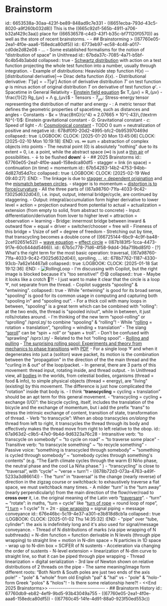 # Brainstorm
id:: 6653538a-30aa-423f-be89-848ad9c7e331
	- ((6651ecba-793d-43c5-8020-a9f260b032d8)) This is the ((665c92d1-565b-4911-a706-b32af429c3aa)) place for ((66536578-c4d3-43f1-b35c-bf71120f0570)) as well as the store of recent brainstorms.
	-
	- ## Brainstorming > ((67760e05-2ea1-4f0e-aaa6-158edca80df5))
	  id:: 6773eb97-ec58-4c48-a017-cd0de2d82e08
		- ...
		- Some established formalisms for the notion of “distribution of space” in Unithread
		  id:: 67bda37c-7085-4a71-b5bf-6c4b54b3abdd
		  collapsed:: true
			- [Schwartz distribution](https://en.wikipedia.org/wiki/Distribution_(mathematics)) with action on a test function projecting the whole test function into a number, usually through integration.
				- Example of distributions: Heaviside step function $H(x)$ --[distributional derivative]--> Dirac delta function $δ(x)$.
				- Distributional derivative: $T'[φ] = - T[φ']$
				  Action of derivative distribution $T'$ on test function $φ$ is minus action of original distribution $T$ on derivative of test function $φ'$.
			- Spacetime in General Relativity
				- [Einstein field equation](https://en.wikipedia.org/wiki/Einstein_field_equations)
				  $κ T_{μν} = R_{μν} - \frac{1}{2} Rg_{μν} + Λ g_{μν}$
					- Tensors
						- $T_{μν}$: Stress-energy tensor representing the distribution of matter and energy
						- : A metric tensor that defines the geometric properties of spacetime, such as distances and angles
					- Constants
						- $κ = \frac{8πG}{c^4} ≈ 2.07665 × 10^{-43}\,{\textrm N}^{-1}$: Einstein gravitational constant
						- $G$: Gravitational constant
						- $c$: Speed of light
						- $Λ$: [Cosmological constant](https://en.wikipedia.org/wiki/Cosmological_constant)
		- TODO 0 sum = neutralization of positive and negative 
		  id:: 678df0f0-20d2-4995-bfc2-0b953970469d
		  collapsed:: true
		  :LOGBOOK:
		  CLOCK: [2025-01-20 Mon 13:45:06]
		  CLOCK: [2025-02-10 Mon 10:19:18]
		  :END:
		  vs. ∞ sum = abstraction of complex objects into points
			- The neutral point (0) is absolutely "nothing" due to its extent = 0, i.e. a point, while the abstract space (∞) is just a [thin air](((671d06ba-cb96-4424-9bee-4e6327ba7f9d))) of possibilities.
		- ↓ to be flushed **down**! ↓
	- ## 2025 Brainstorms
	  id:: 67760e05-2ea1-4f0e-aaa6-158edca80df5
		- stagger = link (in space) = continuation (in time) = momentum
		  id:: 67b54283-14b2-4753-94bb-4d827d54d7cc
		  collapsed:: true
		  :LOGBOOK:
		  CLOCK: [2025-02-19 Wed 09:40:27]
		  :END:
			- The linkage is due to [stagger = dependent origination](((67b541c9-befb-46b8-b2ae-e6e251043153))) and the [mismatch between circles](((67b541cb-a5c9-4634-b5f7-080d367faa4c))).
				- stagger is to momentum ~ [distortion is to force/curvature](((67b541d0-9e59-42ec-9199-9e9e114579e8)))
			- All the three parts of ((67a98760-71fa-4033-9c42-f3025d632d04)), i.e. input, output, internal bridge/cycle, are continued by staggering.
				- Output: integral/accumulation form higher derivative to lower level = action = projection outward from potential to actual = actualization = extension (from empty to solid, from abstract to concrete)
				- Input: differentiation/derivation from lover to higher level = attraction = observation = learning
				- Bridge: innermost bridge between inward & outward flow = equal = driver = switcher/chooser = free will
					- Fineness of this bridge = 1/size of self = degree of freedom
			- Stretching out by time, that transcycling becomes a double cone of ((66725144-6bc9-4c9f-ba48-2cef02651e52)) ~ [wave equation](https://en.wikipedia.org/wiki/Wave_equation) ~ [effect circle](((674ff584-00e3-40d8-9b77-21e9dca899dd))) = ((67b183f5-1cca-4473-917e-60c644dd5466)).
			  id:: 67b5c778-71d6-4f58-9dd4-36a719bd85f0
		- [?] What's the right term for the most basic operation: traversal, ((67a98760-71fa-4033-9c42-f3025d632d04)), sprolling, ...
		  id:: 678b7762-1187-4330-93cb-7a62e14467a8
		  collapsed:: true
		  :LOGBOOK:
		  CLOCK: [2025-01-18 Sat 19:12:36]
		  :END:
			- ![RollingLoop](https://docs.google.com/drawings/d/e/2PACX-1vTc1vvF4Bghp7a62iW_QccyZaVtiJR9eD8d44eIxfqCeXof9NY4tvKP179l3tfLH4M7mLZKQXBqWmKc/pub?w=473&h=123)
			- I'm discussing with Copilot, but the right image is blocked because it's "too sensitive!" 😯😧
			  collapsed:: true
				- Maybe it looks like a crotch 🤔?!
				- I just want to make it clear that the circle is a loop ➰, not separate from the thread.
			- Copilot suggests "spooling" & "entwining".
			  collapsed:: true
				- While "entwining" is good for its broad sense, "spooling" is good for its common usage in computing and capturing both "spooling in" and "spooling out".
				- For a thick coil with many loops in between, "spooling" is a great term which can be combined with "rolling": at the two ends, the thread is "spooled in/out", while in between, it just rolls/rotates around.
				- I'm thinking of the new term “spool-rolling” or “sprolling” /sprol.ɪŋ/ to combine “spooling” & “rolling”!
					- While “[rolling](https://en.wikipedia.org/wiki/Rolling) = rotation + translation”, “sprolling = winding + translation”
					- The slang “[sproll](https://www.urbandictionary.com/define.php?term=Sproll)” can be “spin + roll” or “spam + troll”.
					- Don't be confused with “sprawling” /sprɔːl.ɪŋ/
					- Related to the hot “rolling spool”.
						- [Rolling and pulling](https://leancrew.com/all-this/2023/06/rolling-and-pulling/)
						- [The surprising rolling spool: Experiments and theory from mechanics to phase transitions](https://www.researchgate.net/publication/264161700_The_surprising_rolling_spool_Experiments_and_theory_from_mechanics_to_phase_transitions) with [PDF](../assets/physics/Surprising-EJP09JunRev.pdf)
			- For a single loop ➰ and when it degenerates into just a (soliton) wave packet, its motion is the combination between the "propagation" in the direction of the the main thread and the "curling in & out" of the loop/packet.
			- In general, there are 3 parts of this movement: thread input, rotating inside, and thread output.
				- In Unithread view, all [bodies](((66c810a0-9861-4787-bdcf-1378219332be))) in the worlds, from celestial bodies, organisms (thread = food & info), to simple physical objects (thread = energy), are "living" (existing) by this movement. The difference is just how complicated the "rotation" inside that body is.
				- I think “**transcycling** = cycling + translation” should be an apt term for this general movement.
					- “transcycling = cycling + exchange (I/O)”: the bicycle cycling, itself, includes the translation of the bicycle and the exchange of momentum, but i add the prefix “trans” to stress the intrinsic exchange of content, transition of state, transformation of thread.
					- Verb “to transcycle”: When an obop transcycles *on/along* the thread from left to right, it transcycles the thread through its body and effectively makes the thread move from right to left relative to the obop.
					  id:: 67a963d2-c9b5-47e0-9b4d-9d6323a76c28
						- Intransitive verb: “to transcycle on somebody” ~ “to cycle on road” ~ “to traverse some place”
						- Transitive verb: “to transcycle something” ~ “to recycle something”
							- Passive voice: “something is transcycled through somebody” ~ “something is cycled through somebody” ~ “somebody cycles through something's contents” (e.g. “The Earth climate cycles through the warm El Niño phase, the neutral phase and the cool La Niña phase.” )
				- “transcycling” is close to “traversal”, with “cycle” ~ “verse = turn”!
					- ((678b72d3-073a-4763-a49f-5233a3d86614))
					- The “turn” in “traversal” is the change (nearly reverse) of direction in the zigzag course or switchback: to exhaustively traverse a flat space, we must switchback many times.
						- A milder “turn” is the “turn away” (nearly perpendicularly) from the main direction of the flow/river/road to **cross over** it, i.e. the original meaning of the Latin verb “[traversare](https://en.wiktionary.org/wiki/traversare)”.
					- “turn” ~ “rotate”: in maths, “turn = cycle” like “[turn of rope](https://en.wikipedia.org/wiki/Turn_(knot)) = round loop of rope”, “[1 turn](https://en.wikipedia.org/wiki/Turn_(angle)) = 1 cycle” 1τ = 2π
		- [pipe wrapping](((670cdcb4-3c85-45af-8c30-3c3284ed37df))) = signal piping = message conveyance
		  id:: 676e46bc-5c19-4e37-a301-e3b818d8cb1a
		  collapsed:: true
		  :LOGBOOK:
		  CLOCK: [2025-01-02 Thu 14:35:32]
		  :END:
			- "pipe" over "tube, cylinder": the axis is indefinitely long and it's also used for signal/message conveyance.
			- Thread of N distributions of marks (via pipe wrapping of N subthreads) = N-dim function = function derivable in N levels (through pipe wrapping) to straight line = motion in N-dim space = N particles in 1D space
				- wrap up to N-dim box = SCIFER of N sustents
					- Acceleration via changing the order of sustents
				- N-level extension = linearization of N-dim curve to straight line, so that it can be piped through pipe wrapping
					- Thread linearization = digital serialization
				- 3rd law of Newton shown on relative distributions of 2 threads on the pipe
			- The same meaning/image form different roots:
			  “Both North & South poles are just two ends of the axis pole!”
				- "pole" & "whole"  from old English "pal" & "hal" 
				  vs
				- "pole" & "holo-" form Greek "polos" & "holos"!
				- Is there some relationship here?!
		- <<End 2025 Brainstorms>>
		  ----------------------------
	- ## Brainstorm History
	  id:: 67760db9-eb82-4ef9-9bd5-93b43049a755
		- ((67760e05-2ea1-4f0e-aaa6-158edca80df5))
		- ((67760c45-14fe-4d91-88a0-923f50ed553c))